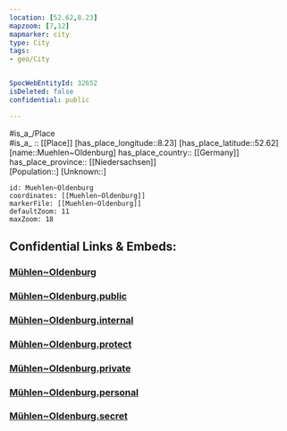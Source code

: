```yaml
---
location: [52.62,8.23] 
mapzoom: [7,12] 
mapmarker: city 
type: City
tags:
- geo/City


SpocWebEntityId: 32652
isDeleted: false
confidential: public

---
```

#is_a_/Place  
#is_a_ :: [[Place]] 
[has_place_longitude::8.23] 
[has_place_latitude::52.62] 
[name::Muehlen~Oldenburg] 
has_place_country:: [[Germany]]  
has_place_province:: [[Niedersachsen]]  
[Population::] 
[Unknown::] 


```leaflet
id: Muehlen~Oldenburg
coordinates: [[Muehlen~Oldenburg]] 
markerFile: [[Muehlen~Oldenburg]] 
defaultZoom: 11 
maxZoom: 18
```


## Confidential Links & Embeds: 

### [Mühlen~Oldenburg](/_Standards/Earth/Continent/Europe/Europe~Central/Germany/Germany~West/Niedersachsen/counties~Niedersachsen/Vechta/cities~Vechta/Steinfeld~Oldenburg/boroughs~Steinfeld/Mühlen~Oldenburg.md) 

### [Mühlen~Oldenburg.public](/_public/Earth/Continent/Europe/Europe~Central/Germany/Germany~West/Niedersachsen/counties~Niedersachsen/Vechta/cities~Vechta/Steinfeld~Oldenburg/boroughs~Steinfeld/Mühlen~Oldenburg.public.md) 

### [Mühlen~Oldenburg.internal](/_internal/Earth/Continent/Europe/Europe~Central/Germany/Germany~West/Niedersachsen/counties~Niedersachsen/Vechta/cities~Vechta/Steinfeld~Oldenburg/boroughs~Steinfeld/Mühlen~Oldenburg.internal.md) 

### [Mühlen~Oldenburg.protect](/_protect/Earth/Continent/Europe/Europe~Central/Germany/Germany~West/Niedersachsen/counties~Niedersachsen/Vechta/cities~Vechta/Steinfeld~Oldenburg/boroughs~Steinfeld/Mühlen~Oldenburg.protect.md) 

### [Mühlen~Oldenburg.private](/_private/Earth/Continent/Europe/Europe~Central/Germany/Germany~West/Niedersachsen/counties~Niedersachsen/Vechta/cities~Vechta/Steinfeld~Oldenburg/boroughs~Steinfeld/Mühlen~Oldenburg.private.md) 

### [Mühlen~Oldenburg.personal](/_personal/Earth/Continent/Europe/Europe~Central/Germany/Germany~West/Niedersachsen/counties~Niedersachsen/Vechta/cities~Vechta/Steinfeld~Oldenburg/boroughs~Steinfeld/Mühlen~Oldenburg.personal.md) 

### [Mühlen~Oldenburg.secret](/_secret/Earth/Continent/Europe/Europe~Central/Germany/Germany~West/Niedersachsen/counties~Niedersachsen/Vechta/cities~Vechta/Steinfeld~Oldenburg/boroughs~Steinfeld/Mühlen~Oldenburg.secret.md)

